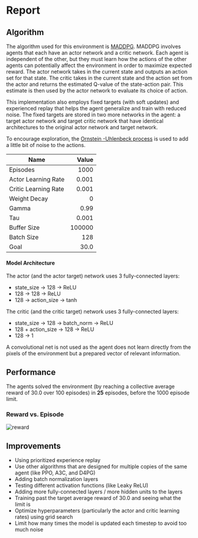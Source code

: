 
# Report

## Algorithm

The algorithm used for this environment is [MADDPG](https://arxiv.org/pdf/1706.02275.pdf). MADDPG involves agents that each have an actor network and a critic network. Each agent is independent of the other, but they must learn how the actions of the other agents can potentially affect the environment in order to maximize expected reward. The actor network takes in the current state and outputs an action set for that state. The critic takes in the current state and the action set from the actor and returns the estimated Q-value of the state-action pair. This estimate is then used by the actor network to evaluate its choice of action.

This implementation also employs fixed targets (with soft updates) and experienced replay that helps the agent generalize and train with reduced noise. The fixed targets are stored in two more networks in the agent: a target actor network and target critic network that have identical architectures to the original actor network and target network.

To encourage exploration, the [Ornstein -Uhlenbeck process](https://en.wikipedia.org/wiki/Ornstein%E2%80%93Uhlenbeck_process) is used to add a little bit of noise to the actions. 

|Name|Value|
|---|---:|
|Episodes|1000|
|Actor Learning Rate|0.001|
|Critic Learning Rate|0.001|
|Weight Decay|0|
|Gamma|0.99|
|Tau|0.001|
|Buffer Size|100000|
|Batch Size|128|
|Goal|30.0|

#### Model Architecture

The actor (and the actor target) network uses 3 fully-connected layers:

- state_size -> 128 -> ReLU
- 128 -> 128 -> ReLU
- 128 -> action_size -> tanh

The critic (and the critic target) network uses 3 fully-connected layers:

-   state_size -> 128 -> batch_norm -> ReLU
-   128 + action_size -> 128 -> ReLU
-   128 -> 1

A convolutional net is not used as the agent does not learn directly from the pixels of the environment but a prepared vector of relevant information.

## Performance

The agents solved the environment (by reaching a collective average reward of 30.0 over 100 episodes) in  **25**  episodes, before the 1000 episode limit.

### Reward vs. Episode

![reward](https://user-images.githubusercontent.com/39870221/86488820-49a74400-bd30-11ea-8c87-b1abccebcef3.png)

## Improvements
- Using prioritized experience replay
- Use other algorithms that are designed for multiple copies of the same agent (like PPO, A3C, and D4PG)
- Adding batch normalization layers
- Testing different activation functions (like Leaky ReLU)
- Adding more fully-connected layers / more hidden units to the layers
- Training past the target average reward of 30.0 and seeing what the limit is
- Optimize hyperparameters (particularly the actor and critic learning rates) using grid search
- Limit how many times the model is updated each timestep to avoid too much noise